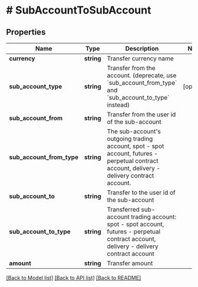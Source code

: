 # # SubAccountToSubAccount

## Properties

Name | Type | Description | Notes
------------ | ------------- | ------------- | -------------
**currency** | **string** | Transfer currency name | 
**sub_account_type** | **string** | Transfer from the account. (deprecate, use &#x60;sub_account_from_type&#x60; and &#x60;sub_account_to_type&#x60; instead) | [optional] 
**sub_account_from** | **string** | Transfer from the user id of the sub-account | 
**sub_account_from_type** | **string** | The sub-account&#39;s outgoing trading account, spot - spot account, futures - perpetual contract account, delivery - delivery contract account. | 
**sub_account_to** | **string** | Transfer to the user id of the sub-account | 
**sub_account_to_type** | **string** | Transferred sub-account trading account: spot - spot account, futures - perpetual contract account, delivery - delivery contract account | 
**amount** | **string** | Transfer amount | 

[[Back to Model list]](../../README.md#documentation-for-models) [[Back to API list]](../../README.md#documentation-for-api-endpoints) [[Back to README]](../../README.md)
